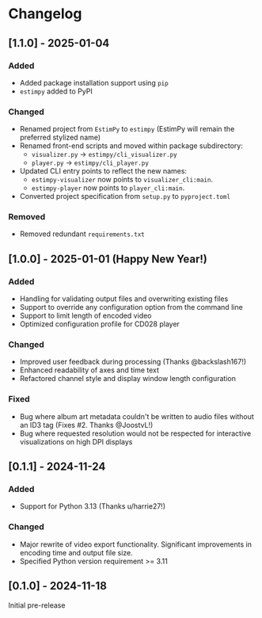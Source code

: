 # Changelog

## [1.1.0] - 2025-01-04
### Added
- Added package installation support using `pip` 
- `estimpy` added to PyPI

### Changed
- Renamed project from `EstimPy` to `estimpy` (EstimPy will remain the preferred stylized name)
- Renamed front-end scripts and moved within package subdirectory:
  - `visualizer.py` → `estimpy/cli_visualizer.py`
  - `player.py` → `estimpy/cli_player.py`
- Updated CLI entry points to reflect the new names:
  - `estimpy-visualizer` now points to `visualizer_cli:main`.
  - `estimpy-player` now points to `player_cli:main`.
- Converted project specification from `setup.py` to `pyproject.toml`

### Removed
- Removed redundant `requirements.txt`

## [1.0.0] - 2025-01-01 (Happy New Year!)
### Added
- Handling for validating output files and overwriting existing files
- Support to override any configuration option from the command line
- Support to limit length of encoded video
- Optimized configuration profile for CD028 player

### Changed
- Improved user feedback during processing (Thanks @backslash167!)
- Enhanced readability of axes and time text
- Refactored channel style and display window length configuration

### Fixed
- Bug where album art metadata couldn't be written to audio files without an ID3 tag (Fixes #2. Thanks @JoostvL!)
- Bug where requested resolution would not be respected for interactive visualizations on high DPI displays 

## [0.1.1] - 2024-11-24
### Added
- Support for Python 3.13 (Thanks u/harrie27!)

### Changed
- Major rewrite of video export functionality. Significant improvements in encoding time and output file size.
- Specified Python version requirement >= 3.11

## [0.1.0] - 2024-11-18
Initial pre-release